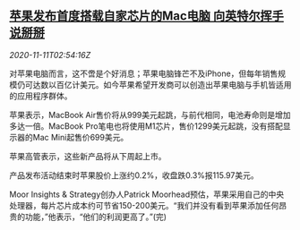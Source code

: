 <!--1605066920000-->
[苹果发布首度搭载自家芯片的Mac电脑 向英特尔挥手说掰掰](https://cn.reuters.com/article/apple-chip-mac-1111-idCNKBS27R091)
------

<div><i>2020-11-11T02:54:16Z</i></div><p>对苹果电脑而言，这不啻是个好消息；苹果电脑锋芒不及iPhone，但每年销售规模仍可达数以百亿计美元。如今苹果希望开发商可以创造出苹果电脑与手机皆适用的应用程序群体。</p><p>苹果表示，MacBook Air售价将从999美元起跳，与前代相同，电池寿命则是增加多达一倍。MacBook Pro笔电也将使用M1芯片，售价1299美元起跳，没有搭配显示器的Mac Mini起售价699美元。</p><p>苹果高管表示，这些新产品将从下周起上市。</p><p>产品发布活动结束时苹果股价上涨约0.2%，收盘跌0.3%报115.97美元。</p><p>Moor Insights &amp; Strategy创办人Patrick Moorhead预估，苹果采用自己的中央处理器，每片芯片成本约可节省150-200美元。“我们并没有看到苹果添加任何昂贵的功能，”他表示，“他们的利润更高了。”(完)</p>
